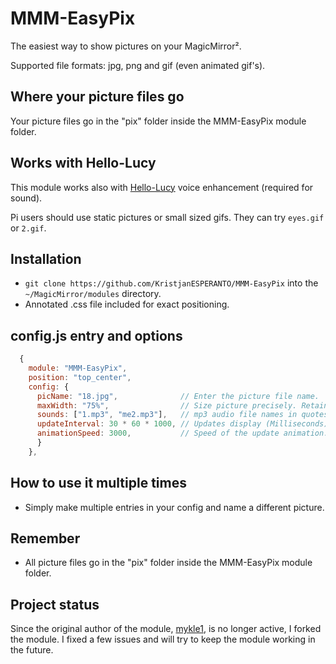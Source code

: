 # MMM-EasyPix

The easiest way to show pictures on your MagicMirror².

Supported file formats: jpg, png and gif (even animated gif's).

## Where your picture files go

Your picture files go in the "pix" folder inside the MMM-EasyPix module folder.

## Works with Hello-Lucy

This module works also with [Hello-Lucy](https://github.com/mykle1/Hello-Lucy) voice enhancement (required for sound).

Pi users should use static pictures or small sized gifs. They can try `eyes.gif` or `2.gif`.

## Installation

- `git clone https://github.com/KristjanESPERANTO/MMM-EasyPix` into the `~/MagicMirror/modules` directory.
- Annotated .css file included for exact positioning.

## config.js entry and options

```js
  {
    module: "MMM-EasyPix",
    position: "top_center",
    config: {
      picName: "18.jpg",              // Enter the picture file name.
      maxWidth: "75%",                // Size picture precisely. Retains aspect ratio.
      sounds: ["1.mp3", "me2.mp3"],   // mp3 audio file names in quotes seperated by commas for Hello-Lucy
      updateInterval: 30 * 60 * 1000, // Updates display (Milliseconds) - Default: 30 * 60 * 1000 = 30 minutes
      animationSpeed: 3000,           // Speed of the update animation. (Milliseconds)
      }
    },
```

## How to use it multiple times

- Simply make multiple entries in your config and name a different picture.

## Remember

- All picture files go in the "pix" folder inside the MMM-EasyPix module folder.

## Project status

Since the original author of the module, [mykle1](https://github.com/mykle1), is no longer active, I forked the module. I fixed a few issues and will try to keep the module working in the future.
